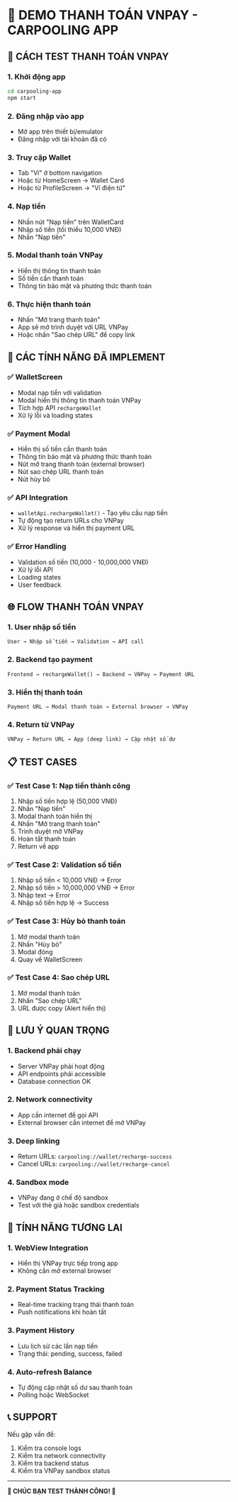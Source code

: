 # 🚀 **DEMO THANH TOÁN VNPAY - CARPOOLING APP**

## 📱 **CÁCH TEST THANH TOÁN VNPAY**

### **1. Khởi động app**
```bash
cd carpooling-app
npm start
```

### **2. Đăng nhập vào app**
- Mở app trên thiết bị/emulator
- Đăng nhập với tài khoản đã có

### **3. Truy cập Wallet**
- Tab "Ví" ở bottom navigation
- Hoặc từ HomeScreen → Wallet Card
- Hoặc từ ProfileScreen → "Ví điện tử"

### **4. Nạp tiền**
- Nhấn nút "Nạp tiền" trên WalletCard
- Nhập số tiền (tối thiểu 10,000 VNĐ)
- Nhấn "Nạp tiền"

### **5. Modal thanh toán VNPay**
- Hiển thị thông tin thanh toán
- Số tiền cần thanh toán
- Thông tin bảo mật và phương thức thanh toán

### **6. Thực hiện thanh toán**
- Nhấn "Mở trang thanh toán"
- App sẽ mở trình duyệt với URL VNPay
- Hoặc nhấn "Sao chép URL" để copy link

## 🔧 **CÁC TÍNH NĂNG ĐÃ IMPLEMENT**

### ✅ **WalletScreen**
- Modal nạp tiền với validation
- Modal hiển thị thông tin thanh toán VNPay
- Tích hợp API `rechargeWallet`
- Xử lý lỗi và loading states

### ✅ **Payment Modal**
- Hiển thị số tiền cần thanh toán
- Thông tin bảo mật và phương thức thanh toán
- Nút mở trang thanh toán (external browser)
- Nút sao chép URL thanh toán
- Nút hủy bỏ

### ✅ **API Integration**
- `walletApi.rechargeWallet()` - Tạo yêu cầu nạp tiền
- Tự động tạo return URLs cho VNPay
- Xử lý response và hiển thị payment URL

### ✅ **Error Handling**
- Validation số tiền (10,000 - 10,000,000 VNĐ)
- Xử lý lỗi API
- Loading states
- User feedback

## 🌐 **FLOW THANH TOÁN VNPAY**

### **1. User nhập số tiền**
```
User → Nhập số tiền → Validation → API call
```

### **2. Backend tạo payment**
```
Frontend → rechargeWallet() → Backend → VNPay → Payment URL
```

### **3. Hiển thị thanh toán**
```
Payment URL → Modal thanh toán → External browser → VNPay
```

### **4. Return từ VNPay**
```
VNPay → Return URL → App (deep link) → Cập nhật số dư
```

## 📋 **TEST CASES**

### **✅ Test Case 1: Nạp tiền thành công**
1. Nhập số tiền hợp lệ (50,000 VNĐ)
2. Nhấn "Nạp tiền"
3. Modal thanh toán hiển thị
4. Nhấn "Mở trang thanh toán"
5. Trình duyệt mở VNPay
6. Hoàn tất thanh toán
7. Return về app

### **✅ Test Case 2: Validation số tiền**
1. Nhập số tiền < 10,000 VNĐ → Error
2. Nhập số tiền > 10,000,000 VNĐ → Error
3. Nhập text → Error
4. Nhập số tiền hợp lệ → Success

### **✅ Test Case 3: Hủy bỏ thanh toán**
1. Mở modal thanh toán
2. Nhấn "Hủy bỏ"
3. Modal đóng
4. Quay về WalletScreen

### **✅ Test Case 4: Sao chép URL**
1. Mở modal thanh toán
2. Nhấn "Sao chép URL"
3. URL được copy (Alert hiển thị)

## 🚨 **LƯU Ý QUAN TRỌNG**

### **1. Backend phải chạy**
- Server VNPay phải hoạt động
- API endpoints phải accessible
- Database connection OK

### **2. Network connectivity**
- App cần internet để gọi API
- External browser cần internet để mở VNPay

### **3. Deep linking**
- Return URLs: `carpooling://wallet/recharge-success`
- Cancel URLs: `carpooling://wallet/recharge-cancel`

### **4. Sandbox mode**
- VNPay đang ở chế độ sandbox
- Test với thẻ giả hoặc sandbox credentials

## 🔮 **TÍNH NĂNG TƯƠNG LAI**

### **1. WebView Integration**
- Hiển thị VNPay trực tiếp trong app
- Không cần mở external browser

### **2. Payment Status Tracking**
- Real-time tracking trạng thái thanh toán
- Push notifications khi hoàn tất

### **3. Payment History**
- Lưu lịch sử các lần nạp tiền
- Trạng thái: pending, success, failed

### **4. Auto-refresh Balance**
- Tự động cập nhật số dư sau thanh toán
- Polling hoặc WebSocket

## 📞 **SUPPORT**

Nếu gặp vấn đề:
1. Kiểm tra console logs
2. Kiểm tra network connectivity
3. Kiểm tra backend status
4. Kiểm tra VNPay sandbox status

---

**🎉 CHÚC BẠN TEST THÀNH CÔNG! 🎉**
